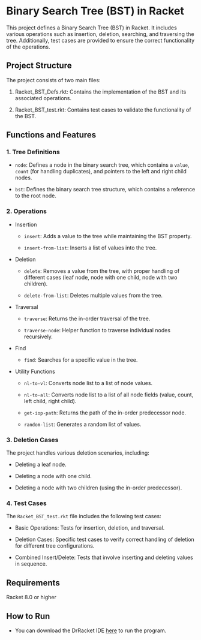 # Binary Search Tree (BST) in Racket
This project defines a Binary Search Tree (BST) in Racket. It includes various operations such as insertion, deletion, searching, and traversing the tree. Additionally, test cases are provided to ensure the correct functionality of the operations.

## Project Structure
The project consists of two main files:

1. Racket_BST_Defs.rkt: Contains the implementation of the BST and its associated operations.

2. Racket_BST_test.rkt: Contains test cases to validate the functionality of the BST.

## Functions and Features
### 1. Tree Definitions
- `node`: Defines a node in the binary search tree, which contains a `value`, `count` (for handling duplicates), and pointers to the left and right child nodes.

- `bst`: Defines the binary search tree structure, which contains a reference to the root node.

### 2. Operations
- Insertion

  - `insert`: Adds a value to the tree while maintaining the BST property.

  - `insert-from-list`: Inserts a list of values into the tree.

- Deletion

  - `delete`: Removes a value from the tree, with proper handling of different cases (leaf node, node with one child, node with two children).

  - `delete-from-list`: Deletes multiple values from the tree.

- Traversal

  - `traverse`: Returns the in-order traversal of the tree.

  - `traverse-node`: Helper function to traverse individual nodes recursively.

- Find

  - `find`: Searches for a specific value in the tree.

- Utility Functions

  - `nl-to-vl`: Converts node list to a list of node values.

  - `nl-to-all`: Converts node list to a list of all node fields (value, count, left child, right child).

  - `get-iop-path`: Returns the path of the in-order predecessor node.

  - `random-list`: Generates a random list of values.

### 3. Deletion Cases
The project handles various deletion scenarios, including:

- Deleting a leaf node.

- Deleting a node with one child.

- Deleting a node with two children (using the in-order predecessor).

### 4. Test Cases
The `Racket_BST_test.rkt` file includes the following test cases:

- Basic Operations: Tests for insertion, deletion, and traversal.

- Deletion Cases: Specific test cases to verify correct handling of deletion for different tree configurations.

- Combined Insert/Delete: Tests that involve inserting and deleting values in sequence.

## Requirements
Racket 8.0 or higher

## How to Run
- You can download the DrRacket IDE [here](https://download.racket-lang.org/) to run the program.

